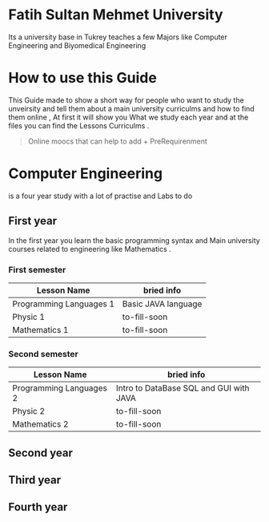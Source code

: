 
# Fatih Sultan Mehmet University 
Its a university base in Tukrey teaches a few Majors like Computer Engineering and Biyomedical Engineering

# How to use this Guide 
This Guide made to show a short way for people who want to study the unveirsity and tell them about
a main university curriculms and how to find them online , At first it will show you What we study each year
and at the files you can find the Lessons Curriculms .

> Online moocs that can help to add + PreRequirenment

# Computer Engineering 
is a four year study with a lot of practise and Labs to do 

## First year
In the first year you learn the basic programming syntax and Main university courses related to engineering like Mathematics .

### First semester 
|Lesson Name | bried info |
| --- | --- | 
| Programming Languages 1  | Basic JAVA language  | 
| Physic 1  | to-fill-soon  |
| Mathematics 1  | to-fill-soon  |


### Second semester 
|Lesson Name | bried info |
| --- | --- | 
| Programming Languages 2  | Intro to DataBase SQL and GUI with JAVA  | 
| Physic 2  | to-fill-soon  | 
| Mathematics  2  | to-fill-soon  |

## Second year 


## Third year 


## Fourth year 
